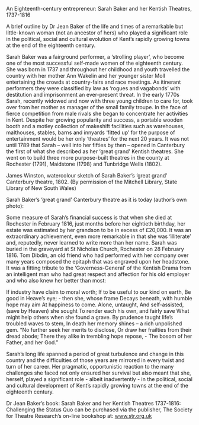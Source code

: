 An Eighteenth-century entrepreneur:
Sarah Baker and her Kentish Theatres, 1737-1816

A brief outline by Dr Jean Baker of the life and times of a remarkable but little-known woman (not an ancestor of hers) who played a significant role in the political, social and cultural evolution of Kent’s rapidly growing towns at the end of the eighteenth century. 

Sarah Baker was a fairground performer, a ‘strolling player’, who become one of the most successful self-made women of the eighteenth century. She was born in 1737 and throughout her childhood and youth travelled the country with her mother Ann Wakelin and her younger sister Moll entertaining the crowds at country-fairs and race meetings. As itinerant performers they were classified by law as ‘rogues and vagabonds’ with destitution and imprisonment an ever-present threat. 
In the early 1770s Sarah, recently widowed and now with three young children to care for, took over from her mother as manager of the small family troupe. In the face of fierce competition from male rivals she began to concentrate her activities in Kent. Despite her growing popularity and success, a portable wooden booth and a motley collection of makeshift facilities such as warehouses, malthouses, stables, barns and innyards ‘fitted up’ for the purpose of entertainment would be her only ‘theatres’ for the next 20 years. 
It was not until 1789 that Sarah – well into her fifties by then – opened in Canterbury the first of what she described as her ‘great grand’ Kentish theatres. She went on to build three more purpose-built theatres in the county at Rochester (1791), Maidstone (1798) and Tunbridge Wells (1802). 

 
James Winston, watercolour sketch of Sarah Baker’s ‘great grand’ Canterbury theatre, 1802. (By permission of the Mitchell Library, State Library of New South Wales)

 
Sarah Baker’s ‘great grand’ Canterbury theatre as it is today (author’s own photo):

Some measure of Sarah’s financial success is that when she died at Rochester in February 1816, just months before her eightieth birthday, her estate was estimated by her grandson to be in excess of £20,000. It was an extraordinary achievement, even more remarkable in that she was ‘illiterate’ and, reputedly, never learned to write more than her name.
Sarah was buried in the graveyard at St Nicholas Church, Rochester on 28 February 1816. Tom Dibdin, an old friend who had performed with her company over many years composed the epitaph that was engraved upon her headstone. It was a fitting tribute to the ‘Governess-General’ of the Kentish Drama from an intelligent man who had great respect and affection for his old employer and who also knew her better than most:

If industry have claim to moral worth;
If to be useful to our kind on earth,
Be good in Heave’s eye; - then she, whose frame
Decays beneath, with humble hope may aim
At happiness to come. Alone, untaught,
And self-assisted, (save by Heaven) she sought
To render each his own, and fairly save
What might help others when she found a grave.
By prudence taught life’s troubled waves to stem,
In death her memory shines – a rich unpolished gem.
“No further seek her merits to disclose,
Or draw her frailties from their dread abode;
There they alike in trembling hope repose, -
The bosom of her Father, and her God.”

Sarah’s long life spanned a period of great turbulence and change in this country and the difficulties of those years are mirrored in every twist and turn of her career. Her pragmatic, opportunistic reaction to the many challenges she faced not only ensured her survival but also meant that she, herself, played a significant role - albeit inadvertently - in the political, social and cultural development of Kent’s rapidly growing towns at the end of the eighteenth century.

Dr Jean Baker’s book: Sarah Baker and her Kentish Theatres 1737-1816: Challenging the Status Quo can be purchased via the publisher, The Society for Theatre Research’s on-line bookshop at:
www.str.org.uk 

 


